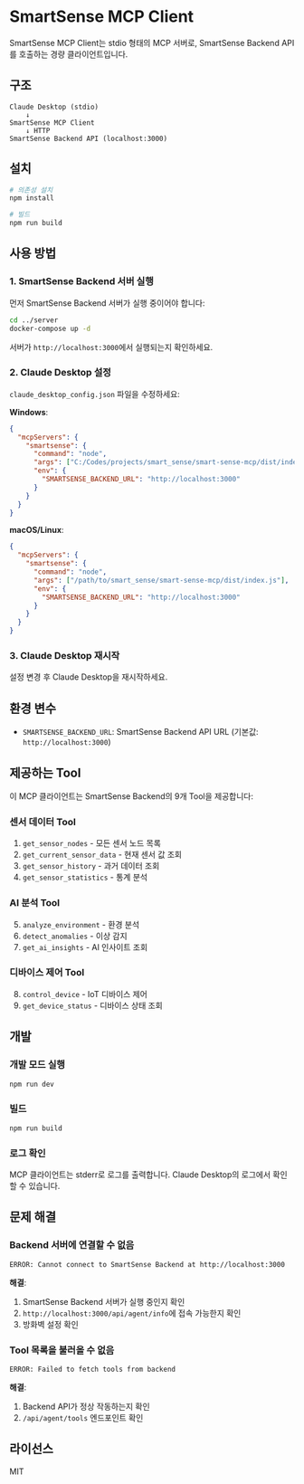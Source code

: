 # SmartSense MCP Client

SmartSense MCP Client는 stdio 형태의 MCP 서버로, SmartSense Backend API를 호출하는 경량 클라이언트입니다.

## 구조

```
Claude Desktop (stdio)
    ↓
SmartSense MCP Client
    ↓ HTTP
SmartSense Backend API (localhost:3000)
```

## 설치

```bash
# 의존성 설치
npm install

# 빌드
npm run build
```

## 사용 방법

### 1. SmartSense Backend 서버 실행

먼저 SmartSense Backend 서버가 실행 중이어야 합니다:

```bash
cd ../server
docker-compose up -d
```

서버가 `http://localhost:3000`에서 실행되는지 확인하세요.

### 2. Claude Desktop 설정

`claude_desktop_config.json` 파일을 수정하세요:

**Windows**:
```json
{
  "mcpServers": {
    "smartsense": {
      "command": "node",
      "args": ["C:/Codes/projects/smart_sense/smart-sense-mcp/dist/index.js"],
      "env": {
        "SMARTSENSE_BACKEND_URL": "http://localhost:3000"
      }
    }
  }
}
```

**macOS/Linux**:
```json
{
  "mcpServers": {
    "smartsense": {
      "command": "node",
      "args": ["/path/to/smart_sense/smart-sense-mcp/dist/index.js"],
      "env": {
        "SMARTSENSE_BACKEND_URL": "http://localhost:3000"
      }
    }
  }
}
```

### 3. Claude Desktop 재시작

설정 변경 후 Claude Desktop을 재시작하세요.

## 환경 변수

- `SMARTSENSE_BACKEND_URL`: SmartSense Backend API URL (기본값: `http://localhost:3000`)

## 제공하는 Tool

이 MCP 클라이언트는 SmartSense Backend의 9개 Tool을 제공합니다:

### 센서 데이터 Tool
1. `get_sensor_nodes` - 모든 센서 노드 목록
2. `get_current_sensor_data` - 현재 센서 값 조회
3. `get_sensor_history` - 과거 데이터 조회
4. `get_sensor_statistics` - 통계 분석

### AI 분석 Tool
5. `analyze_environment` - 환경 분석
6. `detect_anomalies` - 이상 감지
7. `get_ai_insights` - AI 인사이트 조회

### 디바이스 제어 Tool
8. `control_device` - IoT 디바이스 제어
9. `get_device_status` - 디바이스 상태 조회

## 개발

### 개발 모드 실행

```bash
npm run dev
```

### 빌드

```bash
npm run build
```

### 로그 확인

MCP 클라이언트는 stderr로 로그를 출력합니다. Claude Desktop의 로그에서 확인할 수 있습니다.

## 문제 해결

### Backend 서버에 연결할 수 없음

```
ERROR: Cannot connect to SmartSense Backend at http://localhost:3000
```

**해결**:
1. SmartSense Backend 서버가 실행 중인지 확인
2. `http://localhost:3000/api/agent/info`에 접속 가능한지 확인
3. 방화벽 설정 확인

### Tool 목록을 불러올 수 없음

```
ERROR: Failed to fetch tools from backend
```

**해결**:
1. Backend API가 정상 작동하는지 확인
2. `/api/agent/tools` 엔드포인트 확인

## 라이선스

MIT
